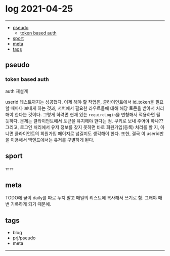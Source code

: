 # log 2021-04-25

--------------------------

- [pseudo](#pseudo)
  - [token based auth](#token-based-auth)
- [sport](#sport)
- [meta](#meta)
- [tags](#tags)

## pseudo

### token based auth


auth 재설계

userid 테스트까지는 성공했다. 이제 해야 할 작업은, 클라이언트에서 id_token을 필요할 때마다 보내게 하는 것과, 서버에서 필요한 라우트들에 대해 해당 토큰을 받아서 처리해야 한다는 것이다. 그렇게 하려면 현재 있는 `requireLogin`을 변형해서 적용하면 될 듯하다. 문제는 클라이언트에서 토큰을 유지해야 한다는 점. 쿠키로 보내 주어야 하나?? 그리고, 로그인 처리에서 유저 정보를 찾지 못하면 바로 회원가입(등록) 처리를 할 지, 아니면 클라이언트의 회원가입 페이지로 넘길지도 생각해야 한다. 또한, 결국 이 userid만을 이용해서 백엔드에서는 유저를 구별하게 된다. 


## sport

ㅠㅠ

## meta

TODO에 굳이 daily를 따로 두지 말고 매일의 리스트에 복사해서 쓰기로 함. 그래야 매번 기록하게 되기 때문에.


## tags
- blog
- prj/pseudo
- meta

--------------------------

